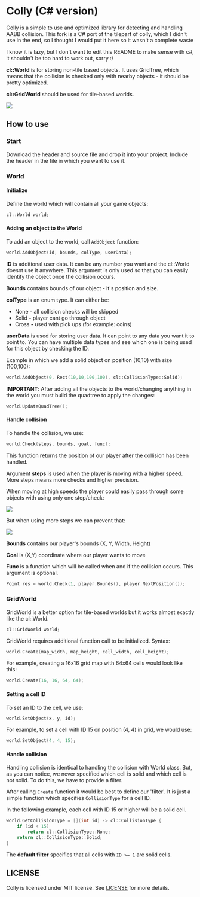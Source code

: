 # Colly (C# version)
Colly is a simple to use and optimized library for detecting and handling AABB collision. 
This fork is a C# port of the tilepart of colly, which I didn't use in the end, so I thought I would put it here so it wasn't a complete waste

I know it is lazy, but I don't want to edit this README to make sense with c#, it shouldn't be too hard to work out, sorry :/


**cl\::World** is for storing non-tile based objects. It uses
GridTree, which means that the collision is checked only with
nearby objects - it should be pretty optimized.

**cl\::GridWorld** should be used for tile-based worlds.

![](https://i.imgur.com/Df4d0fU.gif)

## How to use
### Start
Download the header and source file and drop it into your project.
Include the header in the file in which you want to use it.

### World
#### Initialize
Define the world which will contain all your game objects:
```c++
cl::World world;
```

#### Adding an object to the World
To add an object to the world, call `AddObject` function:
```c++
world.AddObject(id, bounds, colType, userData);
```

**ID** is additional user data. It can be any number you want and 
the cl::World doesnt use it anywhere. This argument is only used so that you can easily identify the object once the collision occurs.

**Bounds** contains bounds of our object - it's position and size.

**colType** is an enum type. It can either be:
   * None **-** all collision checks will be skipped
   * Solid **-** player cant go through object
   * Cross **-** used with pick ups (for example: coins)

**userData** is used for storing user data. It can point to
any data you want it to point to. You can have multiple data types
and see which one is being used for this object by checking the ID.

Example in which we add a solid object on position (10,10) with size (100,100):
```c++
world.AddObject(0, Rect(10,10,100,100), cl::CollisionType::Solid);
```

**IMPORTANT**: After adding all the objects to the world/changing anything in the world
you must build the quadtree to apply the changes:
```c++
world.UpdateQuadTree();
```

#### Handle collision
To handle the collision, we use:
```c++
world.Check(steps, bounds, goal, func);
```

This function returns the position of our player after the collision has been handled.

Argument **steps** is used when the player is moving with a higher speed. More steps means more checks and higher precision.

When moving at high speeds the player could easily pass through some objects with using only one step/check:

![](https://i.imgur.com/ZzEenRM.png)

But when using more steps we can prevent that:

![](https://i.imgur.com/SkDMkst.png)

**Bounds** contains our player's bounds (X, Y, Width, Height)

**Goal** is (X,Y) coordinate where our player wants to move

**Func** is a function which will be called when and if the collision occurs. This argument is optional.

```c++
Point res = world.Check(1, player.Bounds(), player.NextPosition());
```

### GridWorld
GridWorld is a better option for tile-based worlds but it works almost exactly like the cl::World.
```c++
cl::GridWorld world;
```

GridWorld requires additional function call to be initialized. Syntax:
```c++
world.Create(map_width, map_height, cell_width, cell_height);
```

For example, creating a 16x16 grid map with 64x64 cells would look like this:
```c++
world.Create(16, 16, 64, 64);
```

#### Setting a cell ID
To set an ID to the cell, we use:
```c++
world.SetObject(x, y, id);
```

For example, to set a cell with ID 15 on position (4, 4) in grid, we would use:
```c++
world.SetObject(4, 4, 15);
```

#### Handle collision
Handling collision is identical to handling the collision with World class.
But, as you can notice, we never specified which cell is solid and which 
cell is not solid. To do this, we have to provide a filter.

After calling `Create` function it would be best to define our 'filter'. 
It is just a simple function which specifies `CollisionType` for a cell ID.

In the following example, each cell with ID 15 or higher will be a solid cell.
```c++
world.GetCollisionType = [](int id) -> cl::CollisionType {
    if (id < 15)
        return cl::CollisionType::None;
    return cl::CollisionType::Solid;
} 
```

The **default filter** specifies that all cells with `ID >= 1` are solid cells.

## LICENSE
Colly is licensed under MIT license. See [LICENSE](./LICENSE) for more details.
